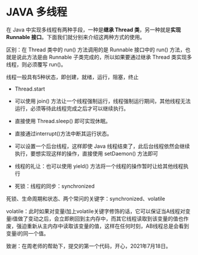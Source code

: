  # JAVA 多线程
在 Java 中实现多线程有两种手段，一种是**继承 Thread 类**，另一种就是**实现 Runnable 接口**。下面我们就分别来介绍这两种方式的使用。

区别：在 Thread 类中的 run() 方法调用的是 Runnable 接口中的 run() 方法，也就是说此方法是由 Runnable 子类完成的，所以如果要通过继承 Thread 类实现多线程，则必须覆写 run()。

线程一般具有5种状态，即创建，就绪，运行，阻塞，终止


- Thread.start

- 可以使用 join() 方法让一个线程强制运行，线程强制运行期间，其他线程无法运行，必须等待此线程完成之后才可以继续执行。

- 直接使用 Thread.sleep() 即可实现休眠。

- 直接通过interrupt()方法中断其运行状态。

- 可以设置一个后台线程，这样即使 Java 线程结束了，此后台线程依然会继续执行，要想实现这样的操作，直接使用 setDaemon() 方法即可

- 线程的礼让：也可以使用 yield() 方法将一个线程的操作暂时让给其他线程执行

- 死锁：线程的同步：synchronized

死锁、生命周期和状态、两个常问的关键字：synchronized、volatile

volatile：此时如果对变量i加上volatile关键字修饰的话，它可以保证当A线程对变量i值做了变动之后，会立即刷回到主内存中，而其它线程读取到该变量的值也作废，强迫重新从主内存中读取该变量的值，这样在任何时刻，AB线程总是会看到变量i的同一个值。

致谢：在周老师的帮助下，提交的第一个代码，开心，2021年7月18日。